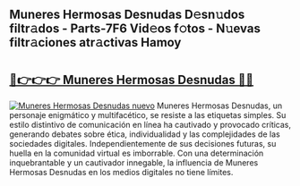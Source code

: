 ## Muneres Hermosas Desnudas D𝚎sn𝚞dos filtr𝚊dos - Parts-7F6 Vid𝚎os f𝚘tos - N𝚞evas filtr𝚊ciones atr𝚊ctivas Hamoy

# <h2><a href="http://mb6soo.tromn.icu/?c=Muneres+Hermosas+Desnudas">🔗👉👉👉 Muneres Hermosas Desnudas 🔗🔗</a></h2>

[![Muneres Hermosas Desnudas nuevo](https://i.imgur.com/pEAQMta.gif)](http://mb6soo.tromn.icu/?c=Muneres+Hermosas+Desnudas)
Muneres Hermosas Desnudas, un personaje enigmático y multifacético, se resiste a las etiquetas simples. Su estilo distintivo de comunicación en línea ha cautivado y provocado críticas, generando debates sobre ética, individualidad y las complejidades de las sociedades digitales. Independientemente de sus decisiones futuras, su huella en la comunidad virtual es imborrable. Con una determinación inquebrantable y un cautivador innegable, la influencia de Muneres Hermosas Desnudas en los medios digitales no tiene límites.

